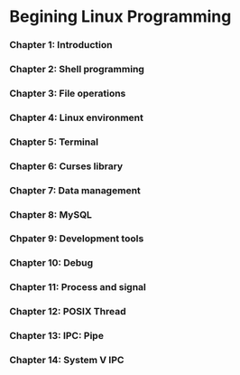 # Begining Linux Programming

### Chapter 1: Introduction
### Chapter 2: Shell programming
### Chapter 3: File operations
### Chapter 4: Linux environment
### Chapter 5: Terminal
### Chapter 6: Curses library
### Chapter 7: Data management
### Chapter 8: MySQL
### Chpater 9: Development tools
### Chapter 10: Debug
### Chapter 11: Process and signal
### Chapter 12: POSIX Thread
### Chapter 13: IPC: Pipe
### Chapter 14: System V IPC
